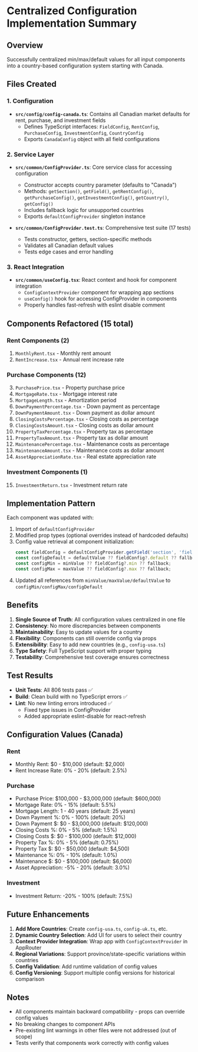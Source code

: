 # Centralized Configuration Implementation Summary

## Overview
Successfully centralized min/max/default values for all input components into a country-based configuration system starting with Canada.

## Files Created

### 1. Configuration
- **`src/config/config-canada.ts`**: Contains all Canadian market defaults for rent, purchase, and investment fields
  - Defines TypeScript interfaces: `FieldConfig`, `RentConfig`, `PurchaseConfig`, `InvestmentConfig`, `CountryConfig`
  - Exports `CanadaConfig` object with all field configurations

### 2. Service Layer
- **`src/common/ConfigProvider.ts`**: Core service class for accessing configuration
  - Constructor accepts country parameter (defaults to "Canada")
  - Methods: `getSection()`, `getField()`, `getRentConfig()`, `getPurchaseConfig()`, `getInvestmentConfig()`, `getCountry()`, `getConfig()`
  - Includes fallback logic for unsupported countries
  - Exports `defaultConfigProvider` singleton instance

- **`src/common/ConfigProvider.test.ts`**: Comprehensive test suite (17 tests)
  - Tests constructor, getters, section-specific methods
  - Validates all Canadian default values
  - Tests edge cases and error handling

### 3. React Integration
- **`src/common/useConfig.tsx`**: React context and hook for component integration
  - `ConfigContextProvider` component for wrapping app sections
  - `useConfig()` hook for accessing ConfigProvider in components
  - Properly handles fast-refresh with eslint disable comment

## Components Refactored (15 total)

### Rent Components (2)
1. `MonthlyRent.tsx` - Monthly rent amount
2. `RentIncrease.tsx` - Annual rent increase rate

### Purchase Components (12)
3. `PurchasePrice.tsx` - Property purchase price
4. `MortgageRate.tsx` - Mortgage interest rate
5. `MortgageLength.tsx` - Amortization period
6. `DownPaymentPercentage.tsx` - Down payment as percentage
7. `DownPaymentAmount.tsx` - Down payment as dollar amount
8. `ClosingCostsPercentage.tsx` - Closing costs as percentage
9. `ClosingCostsAmount.tsx` - Closing costs as dollar amount
10. `PropertyTaxPercentage.tsx` - Property tax as percentage
11. `PropertyTaxAmount.tsx` - Property tax as dollar amount
12. `MaintenancePercentage.tsx` - Maintenance costs as percentage
13. `MaintenanceAmount.tsx` - Maintenance costs as dollar amount
14. `AssetAppreciationRate.tsx` - Real estate appreciation rate

### Investment Components (1)
15. `InvestmentReturn.tsx` - Investment return rate

## Implementation Pattern

Each component was updated with:
1. Import of `defaultConfigProvider`
2. Modified prop types (optional overrides instead of hardcoded defaults)
3. Config value retrieval at component initialization:
   ```typescript
   const fieldConfig = defaultConfigProvider.getField('section', 'fieldName');
   const configDefault = defaultValue ?? fieldConfig?.default ?? fallback;
   const configMin = minValue ?? fieldConfig?.min ?? fallback;
   const configMax = maxValue ?? fieldConfig?.max ?? fallback;
   ```
4. Updated all references from `minValue/maxValue/defaultValue` to `configMin/configMax/configDefault`

## Benefits

1. **Single Source of Truth**: All configuration values centralized in one file
2. **Consistency**: No more discrepancies between components
3. **Maintainability**: Easy to update values for a country
4. **Flexibility**: Components can still override config via props
5. **Extensibility**: Easy to add new countries (e.g., `config-usa.ts`)
6. **Type Safety**: Full TypeScript support with proper typing
7. **Testability**: Comprehensive test coverage ensures correctness

## Test Results

- **Unit Tests**: All 806 tests pass ✅
- **Build**: Clean build with no TypeScript errors ✅
- **Lint**: No new linting errors introduced ✅
  - Fixed type issues in ConfigProvider
  - Added appropriate eslint-disable for react-refresh

## Configuration Values (Canada)

### Rent
- Monthly Rent: $0 - $10,000 (default: $2,000)
- Rent Increase Rate: 0% - 20% (default: 2.5%)

### Purchase
- Purchase Price: $100,000 - $3,000,000 (default: $600,000)
- Mortgage Rate: 0% - 15% (default: 5.5%)
- Mortgage Length: 1 - 40 years (default: 25 years)
- Down Payment %: 0% - 100% (default: 20%)
- Down Payment $: $0 - $3,000,000 (default: $120,000)
- Closing Costs %: 0% - 5% (default: 1.5%)
- Closing Costs $: $0 - $100,000 (default: $12,000)
- Property Tax %: 0% - 5% (default: 0.75%)
- Property Tax $: $0 - $50,000 (default: $4,500)
- Maintenance %: 0% - 10% (default: 1.0%)
- Maintenance $: $0 - $100,000 (default: $6,000)
- Asset Appreciation: -5% - 20% (default: 3.0%)

### Investment
- Investment Return: -20% - 100% (default: 7.5%)

## Future Enhancements

1. **Add More Countries**: Create `config-usa.ts`, `config-uk.ts`, etc.
2. **Dynamic Country Selection**: Add UI for users to select their country
3. **Context Provider Integration**: Wrap app with `ConfigContextProvider` in AppRouter
4. **Regional Variations**: Support province/state-specific variations within countries
5. **Config Validation**: Add runtime validation of config values
6. **Config Versioning**: Support multiple config versions for historical comparison

## Notes

- All components maintain backward compatibility - props can override config values
- No breaking changes to component APIs
- Pre-existing lint warnings in other files were not addressed (out of scope)
- Tests verify that components work correctly with config values
